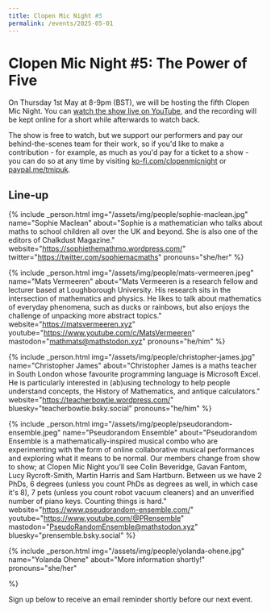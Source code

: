 ```yaml
---
title: Clopen Mic Night #5
permalink: /events/2025-05-01
---
```


# Clopen Mic Night #5: The Power of Five
On Thursday 1st May at 8-9pm (BST), we will be hosting the fifth Clopen Mic Night. You can [watch the show live on YouTube](https://youtube.com/live/JVu2CG6kDVE), and the recording will be kept online for a short while afterwards to watch back.

The show is free to watch, but we support our performers and pay our behind-the-scenes team 
for their work, so if you'd like to make a contribution - for example, as much as you'd pay 
for a ticket to a show - you can do so at any time by visiting 
[ko-fi.com/clopenmicnight](https://ko-fi.com/clopenmicnight) or
[paypal.me/tmipuk](https://paypal.me/tmipuk).

## Line-up
{% include _person.html
    img="/assets/img/people/sophie-maclean.jpg"
    name="Sophie Maclean"
    about="Sophie is a mathematician who talks about maths to school children all over the UK and beyond. She is also one of the editors of Chalkdust Magazine."
    website="https://sophiethemathmo.wordpress.com/"
    twitter="https://twitter.com/sophiemacmaths"
    pronouns="she/her"
%}


{% include _person.html
    img="/assets/img/people/mats-vermeeren.jpeg"
    name="Mats Vermeeren"
    about="Mats Vermeeren is a research fellow and lecturer based at Loughborough University. His research sits in the intersection of mathematics and physics. He likes to talk about mathematics of everyday phenomena, such as ducks or rainbows, but also enjoys the challenge of unpacking more abstract topics."
    website="https://matsvermeeren.xyz"
    youtube="https://www.youtube.com/c/MatsVermeeren"
    mastodon="mathmats@mathstodon.xyz"
    pronouns="he/him"
%}

{% include _person.html
    img="/assets/img/people/christopher-james.jpg"
    name="Christopher James"
    about="Christopher James is a maths teacher in South London whose favourite programming language is Microsoft Excel. He is particularly interested in (ab)using technology to help people understand concepts, the History of Mathematics, and antique calculators."
    website="https://teacherbowtie.wordpress.com/"
    bluesky="teacherbowtie.bsky.social"
    pronouns="he/him"
%}

{% include _person.html
    img="/assets/img/people/pseudorandom-ensemble.jpeg"
    name="Pseudorandom Ensemble"
    about="Pseudorandom Ensemble is a mathematically-inspired musical combo who are experimenting with the form of online collaborative musical performances and exploring what it means to be normal. Our members change from show to show; at Clopen Mic Night you’ll see Colin Beveridge, Gavan Fantom, Lucy Rycroft-Smith, Martin Harris and Sam Hartburn. Between us we have 2 PhDs, 6 degrees (unless you count PhDs as degrees as well, in which case it's 8), 7 pets (unless you count robot vacuum cleaners) and an unverified number of piano keys. Counting things is hard."
        website="https://www.pseudorandom-ensemble.com/"
    youtube="https://www.youtube.com/@PRensemble"
    mastodon="PseudoRandomEnsemble@mathstodon.xyz"
    bluesky="prensemble.bsky.social"
%}

{% include _person.html
    img="/assets/img/people/yolanda-ohene.jpg"
    name="Yolanda Ohene"
    about="More information shortly!"
    pronouns="she/her"

%}

Sign up below to receive an email reminder shortly before our next event.
<div class="sender-form-field" data-sender-form-id="ks7i2oxmaq7jqdqvszm" style="text-align:center"></div>

